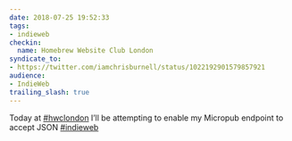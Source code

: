 ```yaml
---
date: 2018-07-25 19:52:33
tags:
- indieweb
checkin:
  name: Homebrew Website Club London
syndicate_to:
- https://twitter.com/iamchrisburnell/status/1022192901579857921
audience:
- IndieWeb
trailing_slash: true
---
```


Today at <a href="https://twitter.com/hashtag/hwclondon" rel="external">#hwclondon</a> I’ll be attempting to enable my Micropub endpoint to accept JSON <a href="https://twitter.com/hashtag/indieweb" rel="external">#indieweb</a>
